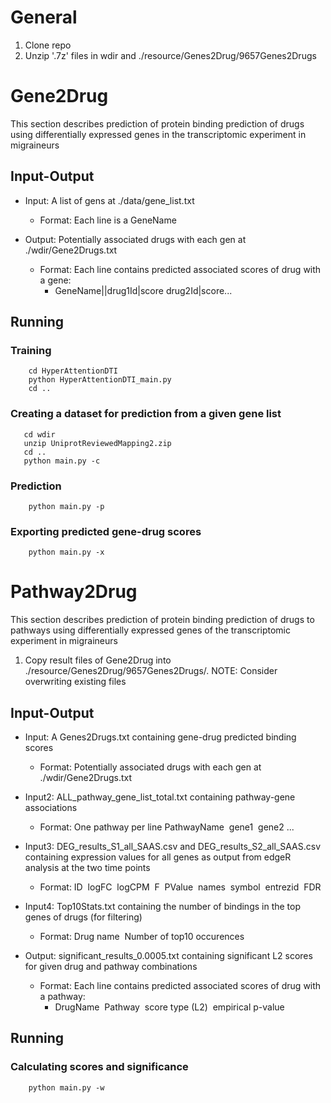 # General

1. Clone repo
2. Unzip '.7z' files in wdir and ./resource/Genes2Drug/9657Genes2Drugs

# Gene2Drug
This section describes prediction of protein binding prediction of drugs using differentially expressed genes in the transcriptomic experiment in migraineurs

## Input-Output
- Input: A list of gens at ./data/gene_list.txt
  - Format: Each line is a GeneName

- Output: Potentially associated drugs with each gen at ./wdir/Gene2Drugs.txt
  - Format: Each line contains predicted associated scores of drug with a gene: 
    - GeneName||drug1Id|score drug2Id|score...
## Running
### Training
```shell
    cd HyperAttentionDTI
    python HyperAttentionDTI_main.py
    cd ..
```
### Creating a dataset for prediction from a given gene list
```shell
   cd wdir
   unzip UniprotReviewedMapping2.zip
   cd ..
   python main.py -c
```

### Prediction
```shell
    python main.py -p

```
### Exporting predicted gene-drug scores
```shell
    python main.py -x

```

# Pathway2Drug

This section describes prediction of protein binding prediction of drugs to pathways using differentially expressed genes of the transcriptomic experiment in migraineurs
1. Copy result files of Gene2Drug into ./resource/Genes2Drug/9657Genes2Drugs/. NOTE: Consider overwriting existing files
## Input-Output
- Input: A Genes2Drugs.txt containing gene-drug predicted binding scores
  - Format: Potentially associated drugs with each gen at ./wdir/Gene2Drugs.txt
- Input2: ALL_pathway_gene_list_total.txt containing pathway-gene associations
  - Format: One pathway per line PathwayName&nbsp;   gene1&nbsp;   gene2 ...
- Input3: DEG_results_S1_all_SAAS.csv and DEG_results_S2_all_SAAS.csv containing expression values for all genes as output from edgeR analysis at the two time points
  - Format: ID&nbsp;   logFC&nbsp;   logCPM&nbsp;   F&nbsp;   PValue&nbsp;   names&nbsp;   symbol&nbsp;   entrezid&nbsp;   FDR
- Input4: Top10Stats.txt containing the number of bindings in the top genes of drugs (for filtering)
  - Format: Drug name&nbsp;   Number of top10 occurences

- Output: significant_results_0.0005.txt containing significant L2 scores for given drug and pathway combinations
  - Format: Each line contains predicted associated scores of drug with a pathway: 
    - DrugName&nbsp;   Pathway&nbsp;   score type (L2)&nbsp;   empirical p-value
    
## Running
### Calculating scores and significance
```shell
    python main.py -w

```


